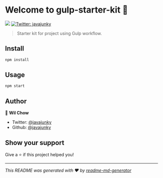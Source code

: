 # Welcome to gulp-starter-kit 👋

  <img src="https://img.shields.io/badge/version-1.0.0-blue.svg?cacheSeconds=2592000" />
  <a href="https://twitter.com/javajunky">
    <img alt="Twitter: javajunky" src="https://img.shields.io/twitter/follow/javajunky.svg?style=social" target="_blank" />
  </a>

> Starter kit for project using Gulp workflow.

## Install

```sh
npm install
```

## Usage

```sh
npm start
```

## Author

👤 **Wil Chow**

* Twitter: [@javajunky](https://twitter.com/javajunky)
* Github: [@javajunky](https://github.com/javajunky)

## Show your support

Give a ⭐️ if this project helped you!

***
_This README was generated with ❤️ by [readme-md-generator](https://github.com/kefranabg/readme-md-generator)_